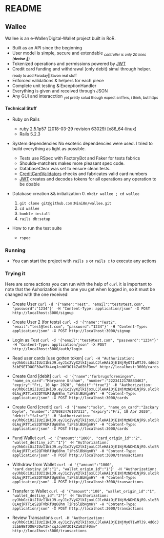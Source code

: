 # README

## Wallee

Wallee is an e-Waller/Digital-Wallet project built in RoR.

* Built as an API since the beginning
* User model is simple, secure and extendable <sub>_controller is only 20 lines (**devise** 👀)_</sub>
* Tokenized operations and permissions powered by [JWT](https://jwt.io/)
* Credit card funding and withdrawal (only debit) simul through helper. <sub>ready to add Faraday||Savon real stuff</sub>
* Enforced validations & helpers for each piece
* Complete unit testing &:ExceptionHandler
* Everything is given and received through JSON
* Any GUI and interacction <sub>yet pretty solud though</sub>
  <sub>expect sniffers, i think, but https</sub>

#### Technical Stuff

* Ruby on Rails
  * ruby 2.5.1p57 (2018-03-29 revision 63029) [x86_64-linux]
  * Rails 5.2.3
* System dependencies
  No esoteric dependencies were used. I tried to build everything as light as possible.
  * Tests use RSpec with FactoryBot and Faker for tests fabrics
  * Shoulda-matchers makes more pleasant spec code.
  * DatabaseClear was set to ensure clean tests.
  * [CreditCardValidators](https://github.com/Fivell/credit_card_validations) checks and fabricates valid card numbers
  * [JWT](https://jwt.io/) creates and decodes tokens for all operations any operation to be doable

* Database creation && initialization
  0. ``mkdir wallee ; cd wallee``
  1. ``git clone git@github.com:Mini0n/wallee.git``
  2. ``cd wallee``
  3. ``bunble install``
  4. ``rails db:setup``
* How to run the test suite
  * ``rspec``

### Running

  * You can start the project with ``rails s`` or ``rails c``
    to execute any actions

### Trying it

  Here are some actions you can run with the help of ``curl`` it is important to note
  that the Auhorization is the one you get when logged in, so it must be changed with the one received

  * Create User
  ``curl -d '{"name":"Test", "email":"test@test.com", "password":"1234"}' -H "Content-Type: application/json" -X POST http://localhost:3000/signup``

  * Create User 2 (for tests)
  ``curl -d '{"name":"Test2", "email":"test@test.com", "password":"1234"}' -H "Content-Type: application/json" -X POST http://localhost:3000/signup``

  * Login as Test
  ``curl -d '{"email":"test@test.com", "password":"1234"}' -H "Content-Type: application/json" -X POST http://localhost:3000/auth/login``

  * Read user cards [use gotten token]
  ``curl -H "Authorization: eyJhbGciOiJIUzI1NiJ9.eyJ1c2VyX2lkIjoxLCJleHAiOjE1NjMyOTIwMTJ9.4d6dJ3ibE9ETDOGF3OwY3k4xqJcuWY3OIkZa03hFDmw" http://localhost:3000/cards``

  * Create Card [debit]
  ``curl -d '{"name":"forbrugsforeningen", "name_on_card":"Maryanne Graham", "number":"2223412178883462", "expiry":"Fri, 10 Apr 2020", "debit":"true"}' -H "Authorization: eyJhbGciOiJIUzI1NiJ9.eyJ1c2VyX2lkIjoxLCJleHAiOjE1NjMzNDM1NjR9.slo5R0LAqjRTTieS2QTVbRfUg68hm_TiPsSlBbNgmHY" -H "Content-Type: application/json" -X POST http://localhost:3000/cards``

  * Create Card [credit]
  ``curl -d '{"name":"solo", "name_on_card":"Zackary Doyle", "number":"378083476107313", "expiry":"Fri, 10 Apr 2020", "debit":"false"}' -H "Authorization: eyJhbGciOiJIUzI1NiJ9.eyJ1c2VyX2lkIjoxLCJleHAiOjE1NjMzNDM1NjR9.slo5R0LAqjRTTieS2QTVbRfUg68hm_TiPsSlBbNgmHY" -H "Content-Type: application/json" -X POST http://localhost:3000/cards``

  * Fund Wallet
    ``curl -d '{"amount":"1000", "card_origin_id":"2", "wallet_destiny_id":"1"}' -H "Authorization: eyJhbGciOiJIUzI1NiJ9.eyJ1c2VyX2lkIjoxLCJleHAiOjE1NjMzNDM1NjR9.slo5R0LAqjRTTieS2QTVbRfUg68hm_TiPsSlBbNgmHY" -H "Content-Type: application/json" -X POST http://localhost:3000/transactions``

  * Withdraw from Wallet
    ``curl -d '{"amount":"1000", "card_destiny_id":"1", "wallet_origin_id":"1"}' -H "Authorization: eyJhbGciOiJIUzI1NiJ9.eyJ1c2VyX2lkIjoxLCJleHAiOjE1NjMzNDM1NjR9.slo5R0LAqjRTTieS2QTVbRfUg68hm_TiPsSlBbNgmHY" -H "Content-Type: application/json" -X POST http://localhost:3000/transactions``

  * Transfer to Wallet
    ``curl -d '{"amount":"100", "wallet_origin_id":"1", "wallet_destiny_id":"2"}' -H "Authorization: eyJhbGciOiJIUzI1NiJ9.eyJ1c2VyX2lkIjoxLCJleHAiOjE1NjMzNDM1NjR9.slo5R0LAqjRTTieS2QTVbRfUg68hm_TiPsSlBbNgmHY" -H "Content-Type: application/json" -X POST http://localhost:3000/transactions``

  * Review Transactons
    ``curl -H "Authorization: eyJhbGciOiJIUzI1NiJ9.eyJ1c2VyX2lkIjoxLCJleHAiOjE1NjMyOTIwMTJ9.4d6dJ3ibE9ETDOGF3OwY3k4xqJcuWY3OIkZa03hFDmw" http://localhost:3000/transactions``
